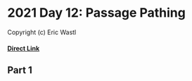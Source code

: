 # 2021 Day 12: Passage Pathing
Copyright (c) Eric Wastl
#### [Direct Link](https://adventofcode.com/2021/day/12)

## Part 1